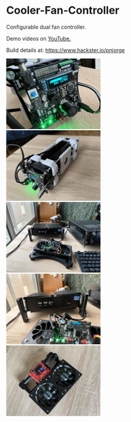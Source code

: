 # Cooler-Fan-Controller
Configurable dual fan controller.


Demo videos on <a href="https://www.youtube.com/user/m1nuteman" target="_blank">YouTube.</a>

Build details at: https://www.hackster.io/pnjorge

<img src="images/load1small.jpg" width="50%">

<img src="images/load10small.jpg" width="50%">

<img src="images/pc9small.jpg" width="50%">

<img src="images/pc10small.jpg" width="50%">

<img src="images/psu5small.jpg" width="50%">


